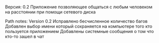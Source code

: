 Версия: 0.2
Приложение позволяющее общаться с любым человеком на расстоянии при помощи сетевого диска

Path notes:
Version 0.2
Исправлено бесчисленное количество багов
Добавлен выбор имени который сохраняется на компьютере того кто пользуется приложением
Добавлены системные сообщения о том что кто-то зашел в чат
